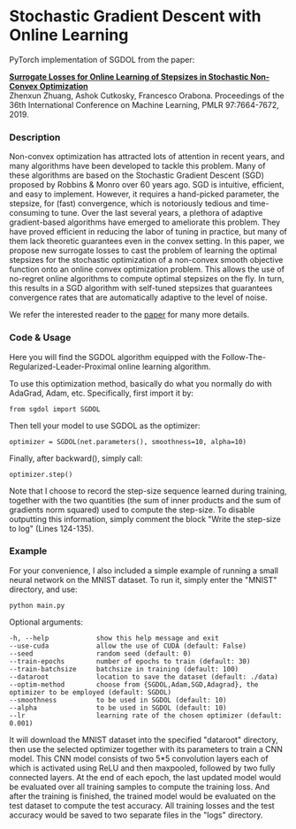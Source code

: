 # Stochastic Gradient Descent with Online Learning
PyTorch implementation of SGDOL from the paper:

**[Surrogate Losses for Online Learning of Stepsizes in Stochastic Non-Convex Optimization](https://proceedings.mlr.press/v97/zhuang19a.html)**  
Zhenxun Zhuang, Ashok Cutkosky, Francesco Orabona.
Proceedings of the 36th International Conference on Machine Learning, PMLR 97:7664-7672, 2019.

### Description
Non-convex optimization has attracted lots of attention in recent years, and many algorithms have been developed to tackle this problem. Many of these algorithms are based on the Stochastic Gradient Descent (SGD) proposed by Robbins & Monro over 60 years ago. SGD is intuitive, efficient, and easy to implement. However, it requires a hand-picked parameter, the stepsize, for (fast) convergence, which is notoriously tedious and time-consuming to tune. Over the last several years, a plethora of adaptive gradient-based algorithms have emerged to ameliorate this problem. They have proved efficient in reducing the labor of tuning in practice, but many of them lack theoretic guarantees even in the convex setting. In this paper, we propose new surrogate losses to cast the problem of learning the optimal stepsizes for the stochastic optimization of a non-convex smooth objective function onto an online convex optimization problem. This allows the use of no-regret online algorithms to compute optimal stepsizes on the fly. In turn, this results in a SGD algorithm with self-tuned stepsizes that guarantees convergence rates that are automatically adaptive to the level of noise. 

We refer the interested reader to the [paper](https://arxiv.org/abs/1901.09068) for many more details.

### Code & Usage

Here you will find the SGDOL algorithm equipped with the Follow-The-Regularized-Leader-Proximal online learning algorithm.   

To use this optimization method, basically do what you normally do with AdaGrad, Adam, etc. Specifically, first import it by:

```
from sgdol import SGDOL
```

Then tell your model to use SGDOL as the optimizer:

```
optimizer = SGDOL(net.parameters(), smoothness=10, alpha=10)
```

Finally, after backward(), simply call:

```
optimizer.step()
```

Note that I choose to record the step-size sequence learned during training, together with the two quantities (the sum of inner products and the sum of gradients norm squared) used to compute the step-size. To disable outputting this information, simply comment the block "Write the step-size to log" (Lines 124-135).

### Example
For your convenience, I also included a simple example of running a small neural network on the MNIST dataset. To run it, simply enter the "MNIST" directory, and use:

```
python main.py
```

Optional arguments:

```
-h, --help            show this help message and exit
--use-cuda            allow the use of CUDA (default: False)
--seed                random seed (default: 0)
--train-epochs        number of epochs to train (default: 30)
--train-batchsize     batchsize in training (default: 100)
--dataroot            location to save the dataset (default: ./data)
--optim-method        choose from {SGDOL,Adam,SGD,Adagrad}, the optimizer to be employed (default: SGDOL)
--smoothness          to be used in SGDOL (default: 10)
--alpha               to be used in SGDOL (default: 10)
--lr                  learning rate of the chosen optimizer (default: 0.001)
```

It will download the MNIST dataset into the specified "dataroot" directory, then use the selected optimizer together with its parameters to train a CNN model. This CNN model consists of two 5*5 convolution layers each of which is activated using ReLU and then maxpooled, followed by two fully connected layers. At the end of each epoch, the last updated model would be evaluated over all training samples to compute the training loss. And after the training is finished, the trained model would be evaluated on the test dataset to compute the test accuracy. All training losses and the test accuracy would be saved to two separate files in the "logs" directory. 
